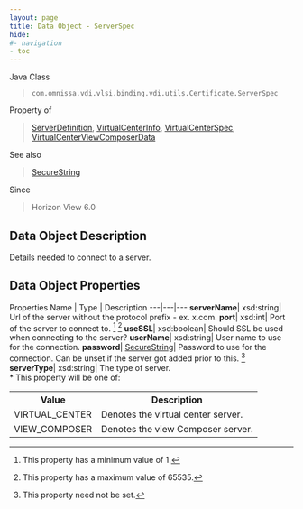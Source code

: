 ```yaml
---
layout: page
title: Data Object - ServerSpec
hide:
#- navigation
- toc
---
```






Java Class
> `com.omnissa.vdi.vlsi.binding.vdi.utils.Certificate.ServerSpec`

Property of
> [ServerDefinition](vdi.utils.Certificate.ServerDefinition.md#field_detail), [VirtualCenterInfo](vdi.infrastructure.VirtualCenter.VirtualCenterInfo.md#field_detail), [VirtualCenterSpec](vdi.infrastructure.VirtualCenter.VirtualCenterSpec.md#field_detail), [VirtualCenterViewComposerData](vdi.infrastructure.VirtualCenter.ViewComposerData.md#field_detail)

See also
> [SecureString](vdi.util.SecureString.md)

Since
> Horizon View 6.0


## Data Object Description

Details needed to connect to a server.

## Data Object Properties
Properties
Name |  Type |  Description
---|---|---
**serverName**|  xsd:string|  Url of the server without the protocol prefix - ex. x.com.
**port**|  xsd:int|  Port of the server to connect to. [^8] [^189]
**useSSL**|  xsd:boolean|  Should SSL be used when connecting to the server?
**userName**|  xsd:string|  User name to use for the connection.
**password**| [SecureString](vdi.util.SecureString.md)|  Password to use for the connection. Can be unset if the server got added prior to this. [^1]
**serverType**|  xsd:string|  The type of server. <br>* This property will be one of:<br><table><tr><th>Value</th><th>Description</th></tr><tr><td>VIRTUAL_CENTER</td><td>Denotes the virtual center server.</td></tr><tr><td>VIEW_COMPOSER</td><td>Denotes the view Composer server.</td></tr></table>




 


[^1]: This property need not be set.
[^8]: This property has a minimum value of 1.
[^189]: This property has a maximum value of 65535.